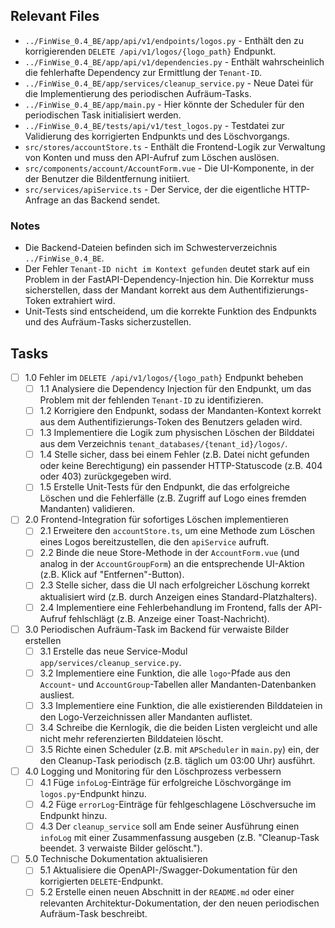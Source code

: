 ## Relevant Files

- `../FinWise_0.4_BE/app/api/v1/endpoints/logos.py` - Enthält den zu korrigierenden `DELETE /api/v1/logos/{logo_path}` Endpunkt.
- `../FinWise_0.4_BE/app/api/v1/dependencies.py` - Enthält wahrscheinlich die fehlerhafte Dependency zur Ermittlung der `Tenant-ID`.
- `../FinWise_0.4_BE/app/services/cleanup_service.py` - Neue Datei für die Implementierung des periodischen Aufräum-Tasks.
- `../FinWise_0.4_BE/app/main.py` - Hier könnte der Scheduler für den periodischen Task initialisiert werden.
- `../FinWise_0.4_BE/tests/api/v1/test_logos.py` - Testdatei zur Validierung des korrigierten Endpunkts und des Löschvorgangs.
- `src/stores/accountStore.ts` - Enthält die Frontend-Logik zur Verwaltung von Konten und muss den API-Aufruf zum Löschen auslösen.
- `src/components/account/AccountForm.vue` - Die UI-Komponente, in der der Benutzer die Bildentfernung initiiert.
- `src/services/apiService.ts` - Der Service, der die eigentliche HTTP-Anfrage an das Backend sendet.

### Notes

- Die Backend-Dateien befinden sich im Schwesterverzeichnis `../FinWise_0.4_BE`.
- Der Fehler `Tenant-ID nicht im Kontext gefunden` deutet stark auf ein Problem in der FastAPI-Dependency-Injection hin. Die Korrektur muss sicherstellen, dass der Mandant korrekt aus dem Authentifizierungs-Token extrahiert wird.
- Unit-Tests sind entscheidend, um die korrekte Funktion des Endpunkts und des Aufräum-Tasks sicherzustellen.

## Tasks

- [ ] 1.0 Fehler im `DELETE /api/v1/logos/{logo_path}` Endpunkt beheben
  - [ ] 1.1 Analysiere die Dependency Injection für den Endpunkt, um das Problem mit der fehlenden `Tenant-ID` zu identifizieren.
  - [ ] 1.2 Korrigiere den Endpunkt, sodass der Mandanten-Kontext korrekt aus dem Authentifizierungs-Token des Benutzers geladen wird.
  - [ ] 1.3 Implementiere die Logik zum physischen Löschen der Bilddatei aus dem Verzeichnis `tenant_databases/{tenant_id}/logos/`.
  - [ ] 1.4 Stelle sicher, dass bei einem Fehler (z.B. Datei nicht gefunden oder keine Berechtigung) ein passender HTTP-Statuscode (z.B. 404 oder 403) zurückgegeben wird.
  - [ ] 1.5 Erstelle Unit-Tests für den Endpunkt, die das erfolgreiche Löschen und die Fehlerfälle (z.B. Zugriff auf Logo eines fremden Mandanten) validieren.
- [ ] 2.0 Frontend-Integration für sofortiges Löschen implementieren
  - [ ] 2.1 Erweitere den `accountStore.ts`, um eine Methode zum Löschen eines Logos bereitzustellen, die den `apiService` aufruft.
  - [ ] 2.2 Binde die neue Store-Methode in der `AccountForm.vue` (und analog in der `AccountGroupForm`) an die entsprechende UI-Aktion (z.B. Klick auf "Entfernen"-Button).
  - [ ] 2.3 Stelle sicher, dass die UI nach erfolgreicher Löschung korrekt aktualisiert wird (z.B. durch Anzeigen eines Standard-Platzhalters).
  - [ ] 2.4 Implementiere eine Fehlerbehandlung im Frontend, falls der API-Aufruf fehlschlägt (z.B. Anzeige einer Toast-Nachricht).
- [ ] 3.0 Periodischen Aufräum-Task im Backend für verwaiste Bilder erstellen
  - [ ] 3.1 Erstelle das neue Service-Modul `app/services/cleanup_service.py`.
  - [ ] 3.2 Implementiere eine Funktion, die alle `logo`-Pfade aus den `Account`- und `AccountGroup`-Tabellen aller Mandanten-Datenbanken ausliest.
  - [ ] 3.3 Implementiere eine Funktion, die alle existierenden Bilddateien in den Logo-Verzeichnissen aller Mandanten auflistet.
  - [ ] 3.4 Schreibe die Kernlogik, die die beiden Listen vergleicht und alle nicht mehr referenzierten Bilddateien löscht.
  - [ ] 3.5 Richte einen Scheduler (z.B. mit `APScheduler` in `main.py`) ein, der den Cleanup-Task periodisch (z.B. täglich um 03:00 Uhr) ausführt.
- [ ] 4.0 Logging und Monitoring für den Löschprozess verbessern
  - [ ] 4.1 Füge `infoLog`-Einträge für erfolgreiche Löschvorgänge im `logos.py`-Endpunkt hinzu.
  - [ ] 4.2 Füge `errorLog`-Einträge für fehlgeschlagene Löschversuche im Endpunkt hinzu.
  - [ ] 4.3 Der `cleanup_service` soll am Ende seiner Ausführung einen `infoLog` mit einer Zusammenfassung ausgeben (z.B. "Cleanup-Task beendet. 3 verwaiste Bilder gelöscht.").
- [ ] 5.0 Technische Dokumentation aktualisieren
  - [ ] 5.1 Aktualisiere die OpenAPI-/Swagger-Dokumentation für den korrigierten `DELETE`-Endpunkt.
  - [ ] 5.2 Erstelle einen neuen Abschnitt in der `README.md` oder einer relevanten Architektur-Dokumentation, der den neuen periodischen Aufräum-Task beschreibt.
